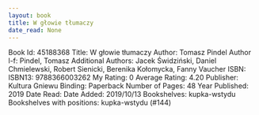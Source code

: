 ```yaml
---
layout: book
title: W głowie tłumaczy
date_read: None
---
```


Book Id: 45188368
Title: W głowie tłumaczy
Author: Tomasz Pindel
Author l-f: Pindel, Tomasz
Additional Authors: Jacek Świdziński, Daniel Chmielewski, Robert Sienicki, Berenika Kołomycka, Fanny Vaucher
ISBN: 
ISBN13: 9788366003262
My Rating: 0
Average Rating: 4.20
Publisher: Kultura Gniewu
Binding: Paperback
Number of Pages: 48
Year Published: 2019
Date Read: 
Date Added: 2019/10/13
Bookshelves: kupka-wstydu
Bookshelves with positions: kupka-wstydu (#144)

